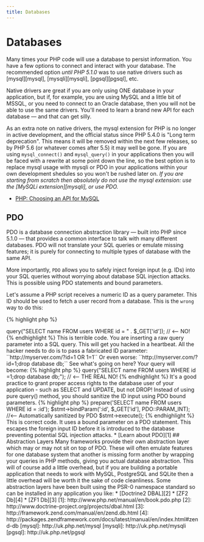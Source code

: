 ```yaml
---
title: Databases
---
```


# Databases

Many times your PHP code will use a database to persist information. You have a few options to connect and interact
with your database. The recommended option _until PHP 5.1.0_ was to use native drivers such as [mysql][mysql], [mysqli][mysqli], [pgsql][pgsql], etc.

Native drivers are great if you are only using ONE database in your application, but if, for example, you are using MySQL and a little bit of MSSQL,
or you need to connect to an Oracle database, then you will not be able to use the same drivers. You'll need to learn a brand new API for each
database &mdash; and that can get silly.

As an extra note on native drivers, the mysql extension for PHP is no longer in active development, and the official status since PHP 5.4.0 is
"Long term deprecation". This means it will be removed within the next few releases, so by PHP 5.6 (or whatever comes after 5.5) it may well be gone. If you are using `mysql_connect()` and `mysql_query()` in your applications then you will be faced with a rewrite at some point down the
line, so the best option is to replace mysql usage with mysqli or PDO in your applications within your own development shedules so you won't
be rushed later on. _If you are starting from scratch then absolutely do not use the mysql extension: use the [MySQLi extension][mysqli], or use PDO._

* [PHP: Choosing an API for MySQL](http://php.net/manual/en/mysqlinfo.api.choosing.php)

## PDO

PDO is a database connection abstraction library &mdash;  built into PHP since 5.1.0 &mdash; that provides a common interface to talk with
many different databases. PDO will not translate your SQL queries or emulate missing features; it is purely for connecting to multiple types
of database with the same API.

More importantly, `PDO` allows you to safely inject foreign input (e.g. IDs) into your SQL queries without worrying about database SQL injection attacks.
This is possible using PDO statements and bound parameters.

Let's assume a PHP script receives a numeric ID as a query parameter. This ID should be used to fetch a user record from a database. This is the `wrong`
way to do this:

{% highlight php %}
<?php
$pdo = new PDO('sqlite:users.db');
$pdo->query("SELECT name FROM users WHERE id = " . $_GET['id']); // <-- NO!
{% endhighlight %}

This is terrible code. You are inserting a raw query parameter into a SQL query. This will get you hacked in a heartbeat. 
All the hacker needs to do is to pass a fabricated ID parameter:

``http://myserver.com/?id=1 OR 1=1``

Or even worse:

``http://myserver.com/?id=1;drop database db;``

See what's going on here? Your query will become:
{% highlight php %}
<?php
$pdo = new PDO('sqlite:users.db');
$pdo->query("SELECT name FROM users WHERE id =1;drop database db;"); // <-- THE REAL NO!
{% endhighlight %}

It's a good practice to grant proper access rights to the database user of your application - such as SELECT and UPDATE, but not DROP!

Instead of using pure query() method, 
you should sanitize the ID input using PDO bound parameters.

{% highlight php %}
<?php
$pdo = new PDO('sqlite:users.db');
$stmt = $pdo->prepare('SELECT name FROM users WHERE id = :id');
$stmt->bindParam(':id', $_GET['id'], PDO::PARAM_INT); //<-- Automatically sanitized by PDO
$stmt->execute();
{% endhighlight %}

This is correct code. It uses a bound parameter on a PDO statement. This escapes the foreign input ID before it is introduced to the
database preventing potential SQL injection attacks.

* [Learn about PDO][1]

## Abstraction Layers

Many frameworks provide their own abstraction layer which may or may not sit on top of PDO.  These will often emulate features for
one database system that another is missing form another by wrapping your queries in PHP methods, giving you actual database abstraction.
This will of course add a little overhead, but if you are building a portable application that needs to work with MySQL, PostgreSQL and
SQLite then a little overhead will be worth it the sake of code cleanliness.

Some abstraction layers have been built using the PSR-0 namespace standard so can be installed in any application you like:

* [Doctrine2 DBAL][2]
* [ZF2 Db][4]
* [ZF1 Db][3]

[1]: http://www.php.net/manual/en/book.pdo.php
[2]: http://www.doctrine-project.org/projects/dbal.html
[3]: http://framework.zend.com/manual/en/zend.db.html
[4]: http://packages.zendframework.com/docs/latest/manual/en/index.html#zend-db

[mysql]: http://uk.php.net/mysql
[mysqli]: http://uk.php.net/mysqli
[pgsql]: http://uk.php.net/pgsql
